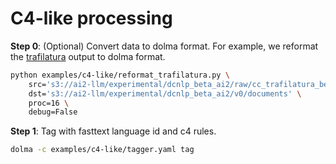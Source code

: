 # C4-like processing

**Step 0**: (Optional) Convert data to dolma format. For example, we reformat the [trafilatura](https://trafilatura.readthedocs.io/en/latest/) output to dolma format.


```bash
python examples/c4-like/reformat_trafilatura.py \
    src='s3://ai2-llm/experimental/dcnlp_beta_ai2/raw/cc_trafilatura_beta/crawl-data/*/segments/*/warc/*.jsonl' \
    dst='s3://ai2-llm/experimental/dcnlp_beta_ai2/v0/documents' \
    proc=16 \
    debug=False
```

**Step 1**: Tag with fasttext language id and c4 rules.


```bash
dolma -c examples/c4-like/tagger.yaml tag
```
